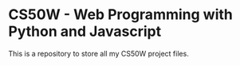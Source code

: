 # CS50W - Web Programming with Python and Javascript

This is a repository to store all my CS50W project files.
